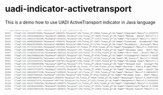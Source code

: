 # uadi-indicator-activetransport
This is a demo how to use UADI ActiveTransport indicator in Java language


![ A part of output screenshot](activetransportout.png)

